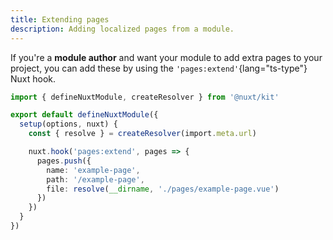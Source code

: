 ```yaml
---
title: Extending pages
description: Adding localized pages from a module.
---
```


If you're a **module author** and want your module to add extra pages to your project, you can add these by using the `'pages:extend'`{lang="ts-type"} Nuxt hook.


```ts {}[modules/example-module/index.ts]
import { defineNuxtModule, createResolver } from '@nuxt/kit'

export default defineNuxtModule({
  setup(options, nuxt) {
    const { resolve } = createResolver(import.meta.url)

    nuxt.hook('pages:extend', pages => {
      pages.push({
        name: 'example-page',
        path: '/example-page',
        file: resolve(__dirname, './pages/example-page.vue')
      })
    })
  }
})
```

